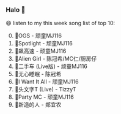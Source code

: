 

### Halo 👋

😄 listen to my this week song list of top 10:

0. 🌈OGS - 顽童MJ116
1. 🌈Spotlight - 顽童MJ116
2. 🌈飙高速 - 顽童MJ116
3. 🌈Alien Girl - 陈冠希/MC仁/厨房仔
4. 🌈二手车 (Live版) - 顽童MJ116
5. 🌈无心睡眠 - 陈冠希
6. 🌈I Want It All - 顽童MJ116
7. 🌈头文字T (Live) - TizzyT
8. 🌈Party MC - 顽童MJ116
9. 🌈新造的人 - 郑宜农

